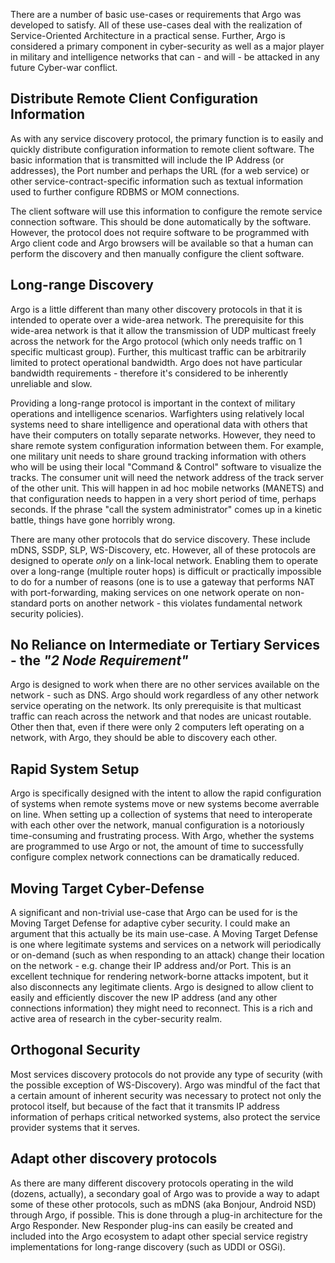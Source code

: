 There are a number of basic use-cases or requirements that Argo was developed to satisfy.  All of these use-cases deal with the realization of Service-Oriented Architecture in a practical sense.  Further, Argo is considered a primary component in cyber-security as well as a major player in military and intelligence networks that can - and will - be attacked in any future Cyber-war conflict.

## Distribute Remote Client Configuration Information

As with any service discovery protocol, the primary function is to easily and quickly distribute configuration information to remote client software.  The basic information that is transmitted will include the IP Address (or addresses), the Port number and perhaps the URL (for a web service) or other service-contract-specific information such as textual information used to further configure RDBMS or MOM connections.

The client software will use this information to configure the remote service connection software.  This should be done automatically by the software.  However, the protocol does not require software to be programmed with Argo client code and Argo browsers will be available so that a human can perform the discovery and then manually configure the client software.

## Long-range Discovery

Argo is a little different than many other discovery protocols in that it is intended to operate over a wide-area network.  The prerequisite for this wide-area network is that it allow the transmission of UDP multicast freely across the network for the Argo protocol (which only needs traffic on 1 specific multicast group).  Further, this multicast traffic can be arbitrarily limited to protect operational bandwidth.  Argo does not have particular bandwidth requirements - therefore it's considered to be inherently unreliable and slow.

Providing a long-range protocol is important in the context of military operations and intelligence scenarios.  Warfighters using relatively local systems need to share intelligence and operational data with others that have their computers on totally separate networks.  However, they need to share remote system configuration information between them.  For example, one military unit needs to share ground tracking information with others who will be using their local "Command & Control" software to visualize the tracks.  The consumer unit will need the network address of the track server of the other unit.  This will happen in ad hoc mobile networks (MANETS) and that configuration needs to happen in a very short period of time, perhaps seconds.  If the phrase "call the system administrator" comes up in a kinetic battle, things have gone horribly wrong.

There are many other protocols that do service discovery.  These include mDNS, SSDP, SLP, WS-Discovery, etc.  However, all of these protocols are designed to operate _only_ on a link-local network.  Enabling them to operate over a long-range (multiple router hops) is difficult or practically impossible to do for a number of reasons (one is to use a gateway that performs NAT with port-forwarding, making services on one network operate on non-standard ports on another network - this violates fundamental network security policies).

## No Reliance on Intermediate or Tertiary Services -  the _"2 Node Requirement"_

Argo is designed to work when there are no other services available on the network - such as DNS.  Argo should work regardless of any other network service operating on the network.  Its only prerequisite is that multicast traffic can reach across the network and that nodes are unicast routable.  Other then that, even if there were only 2 computers left operating on a network, with Argo, they should be able to discovery each other.

## Rapid System Setup

Argo is specifically designed with the intent to allow the rapid configuration of systems when remote systems move or new systems become averrable on line.  When setting up a collection of systems that need to interoperate with each other over the network, manual configuration is a notoriously time-consuming and frustrating process.  With Argo, whether the systems are programmed to use Argo or not, the amount of time to successfully configure complex network connections can be dramatically reduced.

## Moving Target Cyber-Defense

A significant and non-trivial use-case that Argo can be used for is the Moving Target Defense for adaptive cyber security.  I could make an argument that this actually be its main use-case.  A Moving Target Defense is one where legitimate systems and services on a network will periodically or on-demand (such as when responding to an attack) change their location on the network - e.g. change their IP address and/or Port.  This is an excellent technique for rendering network-borne attacks impotent, but it also disconnects any legitimate clients.  Argo is designed to allow client to easily and efficiently discover the new IP address (and any other connections information) they might need to reconnect.  This is a rich and active area of research in the cyber-security realm.

## Orthogonal Security

Most services discovery protocols do not provide any type of security (with the possible exception of WS-Discovery).  Argo was mindful of the fact that a certain amount of inherent security was necessary to protect not only the protocol itself, but because of the fact that it transmits IP address information of perhaps critical networked systems, also protect the service provider systems that it serves.

## Adapt other discovery protocols

As there are many different discovery protocols operating in the wild (dozens, actually), a secondary goal of Argo was to provide a way to adapt some of these other protocols, such as mDNS (aka Bonjour, Android NSD) through Argo, if possible.  This is done through a plug-in architecture for the Argo Responder.  New Responder plug-ins can easily be created and included into the Argo ecosystem to adapt other special service registry implementations for long-range discovery (such as UDDI or OSGi).